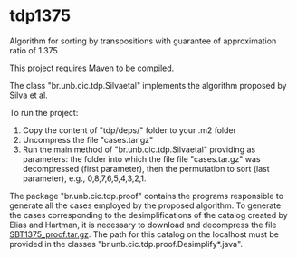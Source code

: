 # tdp1375
Algorithm for sorting by transpositions with guarantee of approximation ratio of 1.375

This project requires Maven to be compiled.

The class "br.unb.cic.tdp.Silvaetal" implements the algorithm proposed by Silva et al.

To run the project:

1. Copy the content of "tdp/deps/" folder to your .m2 folder
2. Uncompress the file "cases.tar.gz"
3. Run the main method of "br.unb.cic.tdp.Silvaetal" providing as parameters: the folder into which the file file "cases.tar.gz" was decompressed (first parameter), then the permutation to sort (last parameter), e.g., 0,8,7,6,5,4,3,2,1.

The package "br.unb.cic.tdp.proof" contains the programs responsible to generate all the cases employed by the proposed algorithm. To generate the cases corresponding to the desimplifications of the catalog created by Elias and Hartman, it is necessary to download and decompress the file [SBT1375_proof.tar.gz](https://www.dropbox.com/s/kug9x7nguyeskyk/sbt1375_proof.tar.gz?dl=0). The path for this catalog on the localhost must be provided in the classes "br.unb.cic.tdp.proof.Desimplify*.java".
